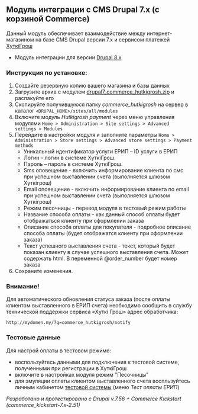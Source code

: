## Модуль интеграции с CMS Drupal 7.x (с корзиной Commerce)

Данный модуль обеспечивает взаимодействие между интернет-магазином на базе CMS Drupal версии 7.x и сервисом платежей [ХуткiГрош](https://hutkigrosh.by)
* Модуль интеграции для версии [Drupal 8.x](https://github.com/esasby/hgrosh/blob/master/CMS/Plugins/Drupal/8.x)
  
### Инструкция по установке:
1. Создайте резервную копию вашего магазина и базы данных
2. Загрузите архив с модулем [drupal7_commerce_hutkigrosh.zip](https://github.com/esasby/hgrosh/blob/master/CMS/Plugins/Drupal/7.x/drupal7_commerce_hutkigrosh.zip) и распакуйте его
3. Скопируйте получившуюся папку _commerce_hutkigrosh_ на сервер в каталог 
```<DRUPAL_HOME>/sites/all/modules```
4. Включите модуль _Hutkigrosh payment_ через меню управления модулями 
```Home > Administration > Site settings > Advanced settings > Modules```
5. Перейдите в настройки модуля и заполните параметры
```Home > Administration > Store settings > Advanced store settings > Payment methods```
    * Уникальный идентификатор услуги ЕРИП – ID услуги в ЕРИП
    * Логин – логин в системе ХуткiГрош.
    * Пароль – пароль в системе ХуткiГрош.
    * Sms оповещение - включить информирование клиента по смс при успешном выставлении счета (выполняется шлюзом Хуткiгрош)
    * Email оповещение - включить информирование клиента по email при успешном выставлении счета (выполняется шлюзом Хуткiгрош)
    * Режим песочницы - перевод модуля в тестовый режим работы
    * Название способа оплаты - как данный способ оплаты будет отображаться клиенту при оформлении заказа
    * Описание способа оплаты для покупателя - подробное описание способа оплаты (будет отображатся клиенту при оформлении заказа)    
    * Текст успешного выставления счета - текст, который будет показан клиенту в случае успешного выставления счета. Может содержать html. В переменной @order_number будет номер заказа           
6. Сохраните изменения.

### Внимание!
Для автоматического обновления статуса заказа (после оплаты клиентом выставленного в ЕРИП счета) необходимо сообщить в службу технической поддержки сервиса «Хуткi Грош» адрес обработчика:
```
http://mydomen.my/?q=commerce_hutkigrosh/notify
```

### Тестовые данные
Для настрой оплаты в тестовом режиме:
 * воспользуйтесь данными для подключения к тестовой системе, полученными при регистрации в ХуткiГрош
 * включите в настройках модуля режим "Песочницы" 
 * для эмуляции оплаты клиентом выставленного счета воспльзуйтесь личным кабинетом [тестовой системы](https://trial.hgrosh.by) (меню _Тест оплаты ЕРИП_)

_Разработано и протестировано с Drupal v.7.56 + Commerce Kickstart (commerce_kickstart-7.x-2.51)_


